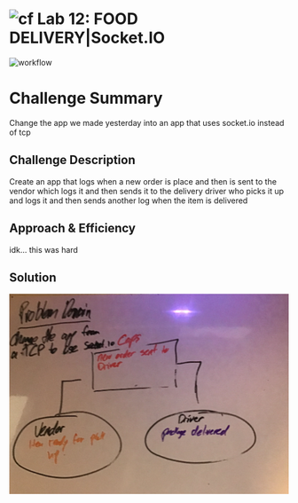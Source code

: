 # ![cf](https://i.imgur.com/7v5ASc8.png) Lab 12: FOOD DELIVERY|Socket.IO

![workflow](https://github.com/S2Mackinley/caps/tree/main/socket.io/actions/workflows/node.yml/badge.svg)



# Challenge Summary

Change the app we made yesterday into an app that uses socket.io instead of tcp

## Challenge Description

Create an app that logs when a new order is place and then is sent to the vendor which logs it and then sends it to the delivery driver who picks it up and logs it and then sends another log when the item is delivered

## Approach & Efficiency

idk... this was hard

## Solution
![answersToTheFinal](IDK.png)
